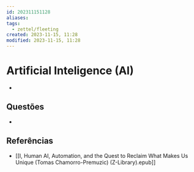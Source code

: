 ```yaml
---
id: 202311151128
aliases: 
tags:
  - zettel/fleeting
created: 2023-11-15, 11:28
modified: 2023-11-15, 11:28
---
```

# Artificial Inteligence (AI)
<!-- Main content of my thoughts really -->

- 

## Questões
<!-- What remains for you to consider? --> 

- 

## Referências
<!-- Links to pages not referenced in the content -->

- [[I, Human AI, Automation, and the Quest to Reclaim What Makes Us Unique (Tomas Chamorro-Premuzic) (Z-Library).epub]]
